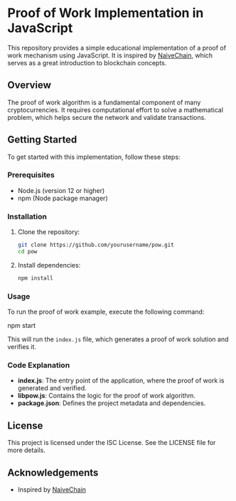 # Proof of Work Implementation in JavaScript

This repository provides a simple educational implementation of a proof of work mechanism using JavaScript. It is inspired by [NaiveChain](https://github.com/lhartikk/naivechain), which serves as a great introduction to blockchain concepts.

## Overview

The proof of work algorithm is a fundamental component of many cryptocurrencies. It requires computational effort to solve a mathematical problem, which helps secure the network and validate transactions.

## Getting Started

To get started with this implementation, follow these steps:

### Prerequisites

- Node.js (version 12 or higher)
- npm (Node package manager)

### Installation

1. Clone the repository:
   ```bash
   git clone https://github.com/yourusername/pow.git
   cd pow
   ```

2. Install dependencies:
   ```bash
   npm install
   ```

### Usage

To run the proof of work example, execute the following command:

npm start

This will run the `index.js` file, which generates a proof of work solution and verifies it.

### Code Explanation

- **index.js**: The entry point of the application, where the proof of work is generated and verified.
- **libpow.js**: Contains the logic for the proof of work algorithm.
- **package.json**: Defines the project metadata and dependencies.

## License

This project is licensed under the ISC License. See the LICENSE file for more details.

## Acknowledgements

- Inspired by [NaiveChain](https://github.com/lhartikk/naivechain)
